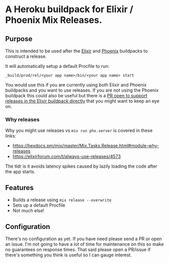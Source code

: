 # A Heroku buildpack for Elixir / Phoenix Mix Releases.

## Purpose

This is intended to be used after the
[Elixir](https://github.com/HashNuke/heroku-buildpack-elixir) and
[Phoenix](https://github.com/gjaldon/heroku-buildpack-phoenix-static) buildpacks
to construct a release.

It will automatically setup a default Procfile to run:

`_build/prod/rel/<your app name>/bin/<your app name> start`

You would use this if you are currently using both Elixir and Phoenix buildpacks
and you want to use releases. If you are not using the Phoenix buildpack this
could also be useful but there is a [PR open to support releases in the Elixir
buildpack
directly](https://github.com/HashNuke/heroku-buildpack-elixir/pull/153) that you
might want to keep an eye on.

### Why releases

Why you might use releases vs `mix run phx.server` is covered in these links:

* https://hexdocs.pm/mix/master/Mix.Tasks.Release.html#module-why-releases
* https://elixirforum.com/t/always-use-releases/4573

The tldr is it avoids latency spikes caused by lazily loading the code after the
app starts.

## Features

* Builds a release using `mix release --overwrite`
* Sets up a default Procfile
* Not much else!

## Configuration

There's no configuration as yet. If you have need please send a PR or open an
issue. I'm not going to have a lot of time for maintenance on this so make no
guarantees on response times. That said please open a PR/issue if there's
something you think is useful so I can gauge interest.
